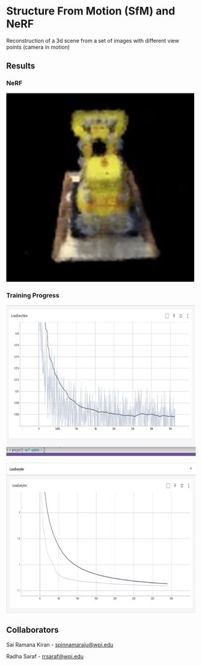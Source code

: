 # Structure From Motion (SfM) and NeRF
Reconstruction of a 3d scene from a set of images with different view points (camera in motion)

## Results

### NeRF
<p float="middle">
<img src="phase2/outputs/lego_gif.gif" width="500" height="500"/>
</p>

### Training Progress
<p float="middle">
<img src="phase2/outputs/loss_every_view.png" width="800" height="400"/>
</p>


<p float="middle">
<img src="phase2/outputs/loss_every_iter.png" width="800" height="400"/>
</p>


## Collaborators
Sai Ramana Kiran - spinnamaraju@wpi.edu

Radha Saraf - rrsaraf@wpi.edu
